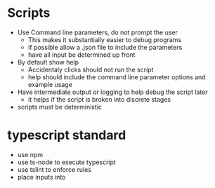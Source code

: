 # Scripts

* Use Command line parameters, do not prompt the user
    * This makes it substantially easier to debug programs
    * if possible allow a .json file to include the parameters
    * have all input be determined up front
* By default show help
    * Accidentaly clicks should not run the script
    * help should include the command line parameter options and example usage
* Have intermediate output or logging to help debug the script later
    * it helps if the script is broken into discrete stages
* scripts must be deterministic


# typescript standard
* use npm
* use ts-node to execute typescript
* use tslint to enforce rules
* place inputs into 